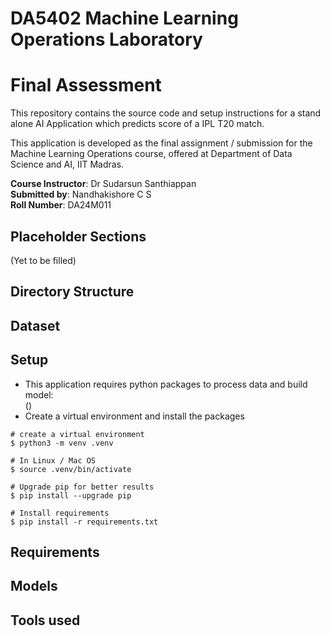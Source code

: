 # DA5402 Machine Learning Operations Laboratory
# Final Assessment

This repository contains the source code and setup instructions for a stand alone AI Application which predicts score of a IPL T20 match. <br>

This application is developed as the final assignment / submission for the Machine Learning Operations course, offered at Department of Data Science and AI, IIT Madras. 


**Course Instructor**: Dr Sudarsun Santhiappan<br>
**Submitted by**: Nandhakishore C S <br>
**Roll Number**: DA24M011 <br>


## Placeholder Sections 
(Yet to be filled)

## Directory Structure 

## Dataset

## Setup 

- This application requires python packages to process data and build model: <br>
    (<Fill the list>) <br>
- Create a virtual environment and install the packages 

```console 
# create a virtual environment
$ python3 -m venv .venv

# In Linux / Mac OS
$ source .venv/bin/activate 

# Upgrade pip for better results 
$ pip install --upgrade pip

# Install requirements
$ pip install -r requirements.txt
```

## Requirements 

## Models 

## Tools used 
